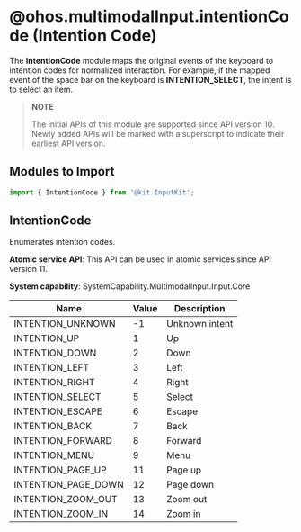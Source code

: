 # @ohos.multimodalInput.intentionCode (Intention Code)

The **intentionCode** module maps the original events of the keyboard to intention codes for normalized interaction. For example, if the mapped event of the space bar on the keyboard is **INTENTION_SELECT**, the intent is to select an item.

>  **NOTE**
> 
> The initial APIs of this module are supported since API version 10. Newly added APIs will be marked with a superscript to indicate their earliest API version.

## Modules to Import

```js
import { IntentionCode } from '@kit.InputKit';
```

## IntentionCode

Enumerates intention codes.

**Atomic service API**: This API can be used in atomic services since API version 11.

**System capability**: SystemCapability.MultimodalInput.Input.Core

| Name                              | Value  |  Description       |
| -------------------------------- | ------ | --------------------------- |
| INTENTION_UNKNOWN                |  -1 | Unknown intent                 |
| INTENTION_UP                     |  1 | Up                    |
| INTENTION_DOWN                   |  2 | Down                    |
| INTENTION_LEFT                   |  3 | Left                    |
| INTENTION_RIGHT                  |  4 | Right                    |
| INTENTION_SELECT                 |  5 | Select                           |
| INTENTION_ESCAPE                 |  6 | Escape                           |
| INTENTION_BACK                   |  7 | Back                           |
| INTENTION_FORWARD                |  8 | Forward                           |
| INTENTION_MENU                   |  9 | Menu                           |
| INTENTION_PAGE_UP                |  11 | Page up                        |
| INTENTION_PAGE_DOWN              |  12 | Page down                        |
| INTENTION_ZOOM_OUT               |  13 | Zoom out                       |
| INTENTION_ZOOM_IN                |  14 | Zoom in                        |
